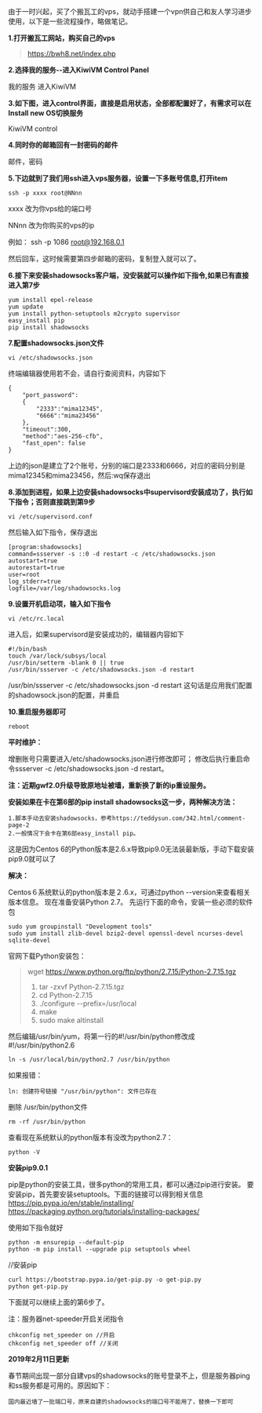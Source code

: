 
由于一时兴起，买了个搬瓦工的vps，就动手搭建一个vpn供自己和友人学习进步使用，以下是一些流程操作，略做笔记。

**1.打开搬瓦工网站，购买自己的vps**
>https://bwh8.net/index.php

**2.选择我的服务--进入KiwiVM Control Panel**

  我的服务
  进入KiwiVM

**3.如下图，进入control界面，直接是启用状态，全部都配置好了，有需求可以在Install new OS切换服务**

KiwiVM control

**4.同时你的邮箱回有一封密码的邮件**

邮件，密码

**5.下边就到了我们用ssh进入vps服务器，设置一下多账号信息,打开item**

```
ssh -p xxxx root@NNnn
```

xxxx 改为你vps给的端口号

NNnn 改为你购买的vps的ip

例如： ssh -p 1086 root@192.168.0.1

然后回车，这时候需要第四步邮箱的密码，复制登入就可以了。

**6.接下来安装shadowsocks客户端，没安装就可以操作如下指令,如果已有直接进入第7步**

```
yum install epel-release
yum update 
yum install python-setuptools m2crypto supervisor 
easy_install pip 
pip install shadowsocks
```

**7.配置shadowsocks.json文件**

```
vi /etc/shadowsocks.json
```

终端编辑器使用若不会，请自行查阅资料，内容如下
```
{
	"port_password":
	{
		"2333":"mima12345",
		"6666":"mima23456"
	},
 	"timeout":300,
	"method":"aes-256-cfb",
	"fast_open": false
}
```

上边的json是建立了2个账号，分别的端口是2333和6666，对应的密码分别是mima12345和mima23456，然后:wq保存退出

**8.添加到进程，如果上边安装shadowsocks中supervisord安装成功了，执行如下指令；否则直接跳到第9步**

```
vi /etc/supervisord.conf
```
 
 然后输入如下指令，保存退出

```
[program:shadowsocks]
command=ssserver -s ::0 -d restart -c /etc/shadowsocks.json
autostart=true
autorestart=true
user=root
log_stderr=true
logfile=/var/log/shadowsocks.log
```

**9.设置开机启动项，输入如下指令**

```
vi /etc/rc.local
```

进入后，如果supervisord是安装成功的，编辑器内容如下

```
#!/bin/bash
touch /var/lock/subsys/local
/usr/bin/setterm -blank 0 || true
/usr/bin/ssserver -c /etc/shadowsocks.json -d restart
```

/usr/bin/ssserver -c /etc/shadowsocks.json -d restart 这句话是应用我们配置的shadowsock.json的配置，并重启

**10.重启服务器即可**
```
reboot
```

**平时维护：**

增删账号只需要进入/etc/shadowsocks.json进行修改即可；
修改后执行重启命令ssserver -c /etc/shadowsocks.json -d restart。

**注：近期gwf2.0升级导致原地址被墙，重新换了新的ip重设服务。**

**安装如果在卡在第6部的pip install shadowsocks这一步，两种解决方法：**
```
1.脚本手动去安装shadowsocks，参考https://teddysun.com/342.html/comment-page-2 
2.一般情况下会卡在第6部easy_install pip。
```

这是因为Centos 6的Python版本是2.6.x导致pip9.0无法装最新版，手动下载安装pip9.0就可以了

  **解决：**

Centos６系统默认的python版本是２.6.x，可通过python --version来查看相关版本信息。
现在准备安装Python 2.7。
先运行下面的命令，安装一些必须的软件包
```
sudo yum groupinstall "Development tools"
sudo yum install zlib-devel bzip2-devel openssl-devel ncurses-devel sqlite-devel
```

官网下载Python安装包：
>wget https://www.python.org/ftp/python/2.7.15/Python-2.7.15.tgz
>1. tar -zxvf Python-2.7.15.tgz
>2. cd Python-2.7.15
>3. ./configure --prefix=/usr/local
>4. make
>5. sudo make altinstall

然后编辑/usr/bin/yum，将第一行的#!/usr/bin/python修改成#!/usr/bin/python2.6
```
ln -s /usr/local/bin/python2.7 /usr/bin/python
```

如果报错：
```
ln: 创建符号链接 "/usr/bin/python": 文件已存在
```

删除 /usr/bin/python文件
```
rm -rf /usr/bin/python
```

查看现在系统默认的python版本有没改为python2.7：
```
python -V
```

**安装pip9.0.1**

pip是python的安装工具，很多python的常用工具，都可以通过pip进行安装。
要安装pip，首先要安装setuptools。下面的链接可以得到相关信息
https://pip.pypa.io/en/stable/installing/
https://packaging.python.org/tutorials/installing-packages/

 使用如下指令就好
```
python -m ensurepip --default-pip
python -m pip install --upgrade pip setuptools wheel
```

 //安装pip
```
curl https://bootstrap.pypa.io/get-pip.py -o get-pip.py
python get-pip.py
```

下面就可以继续上面的第6步了。

 注：服务器net-speeder开启关闭指令
```
chkconfig net_speeder on //开启
chkconfig net_speeder off //关闭
```

**2019年2月11日更新**

春节期间出现一部分自建vps的shadowsocks的账号登录不上，但是服务器ping和ss服务都是可用的。原因如下：
```
国内最近墙了一批端口号，原来自建的shadowsocks的端口号不能用了，替换一下即可
```
